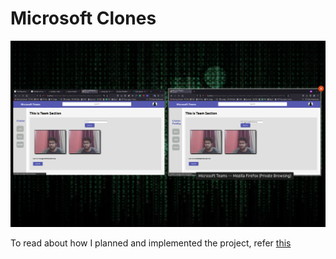 # Microsoft Clones

![Sample Image](./sample.png)

To read about how I planned and implemented the project, refer [this](./engage21/DOC.md)

